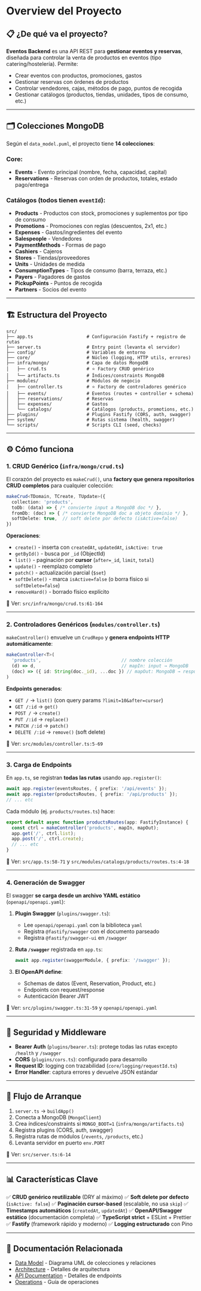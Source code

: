 # Overview del Proyecto

## 📋 ¿De qué va el proyecto?

**Eventos Backend** es una API REST para **gestionar eventos y reservas**, diseñada para controlar la venta de productos en eventos (tipo catering/hostelería). Permite:

- Crear eventos con productos, promociones, gastos
- Gestionar reservas con órdenes de productos
- Controlar vendedores, cajas, métodos de pago, puntos de recogida
- Gestionar catálogos (productos, tiendas, unidades, tipos de consumo, etc.)

---

## 🗂️ Colecciones MongoDB

Según el `data_model.puml`, el proyecto tiene **14 colecciones**:

### Core:
- **Events** - Evento principal (nombre, fecha, capacidad, capital)
- **Reservations** - Reservas con orden de productos, totales, estado pago/entrega

### Catálogos (todos tienen `eventId`):
- **Products** - Productos con stock, promociones y suplementos por tipo de consumo
- **Promotions** - Promociones con reglas (descuentos, 2x1, etc.)
- **Expenses** - Gastos/ingredientes del evento
- **Salespeople** - Vendedores
- **PaymentMethods** - Formas de pago
- **Cashiers** - Cajeros
- **Stores** - Tiendas/proveedores
- **Units** - Unidades de medida
- **ConsumptionTypes** - Tipos de consumo (barra, terraza, etc.)
- **Payers** - Pagadores de gastos
- **PickupPoints** - Puntos de recogida
- **Partners** - Socios del evento

---

## 🏗️ Estructura del Proyecto

```
src/
├── app.ts                    # Configuración Fastify + registro de rutas
├── server.ts                 # Entry point (levanta el servidor)
├── config/                   # Variables de entorno
├── core/                     # Núcleo (logging, HTTP utils, errores)
├── infra/mongo/              # Capa de datos MongoDB
│   ├── crud.ts               # ⭐ Factory CRUD genérico
│   └── artifacts.ts          # Índices/constraints MongoDB
├── modules/                  # Módulos de negocio
│   ├── controller.ts         # ⭐ Factory de controladores genérico
│   ├── events/               # Eventos (routes + controller + schema)
│   ├── reservations/         # Reservas
│   ├── expenses/             # Gastos
│   └── catalogs/             # Catálogos (products, promotions, etc.)
├── plugins/                  # Plugins Fastify (CORS, auth, swagger)
├── system/                   # Rutas sistema (health, swagger)
└── scripts/                  # Scripts CLI (seed, checks)
```

---

## ⚙️ Cómo funciona

### 1. CRUD Genérico (`infra/mongo/crud.ts`)

El corazón del proyecto es `makeCrud()`, una **factory que genera repositorios CRUD completos** para cualquier colección:

```typescript
makeCrud<TDomain, TCreate, TUpdate>({
  collection: 'products',
  toDb: (data) => { /* convierte input a MongoDB doc */ },
  fromDb: (doc) => { /* convierte MongoDB doc a objeto dominio */ },
  softDelete: true,  // soft delete por defecto (isActive=false)
})
```

**Operaciones**:
- `create()` - inserta con `createdAt`, `updatedAt`, `isActive: true`
- `getById()` - busca por `_id` (ObjectId)
- `list()` - paginación por **cursor** (`after=_id`, `limit`, `total`)
- `update()` - reemplazo completo
- `patch()` - actualización parcial (`$set`)
- `softDelete()` - marca `isActive=false` (o borra físico si `softDelete=false`)
- `removeHard()` - borrado físico explícito

📍 Ver: `src/infra/mongo/crud.ts:61-164`

---

### 2. Controladores Genéricos (`modules/controller.ts`)

`makeController()` envuelve un `CrudRepo` y **genera endpoints HTTP automáticamente**:

```typescript
makeController<T>(
  'products',                              // nombre colección
  (d) => d,                                // mapIn: input → MongoDB
  (doc) => ({ id: String(doc._id), ...doc }) // mapOut: MongoDB → respuesta
)
```

**Endpoints generados**:
- `GET /` → `list()` (con query params `?limit=10&after=cursor`)
- `GET /:id` → `get()`
- `POST /` → `create()`
- `PUT /:id` → `replace()`
- `PATCH /:id` → `patch()`
- `DELETE /:id` → `remove()` (soft delete)

📍 Ver: `src/modules/controller.ts:5-69`

---

### 3. Carga de Endpoints

En `app.ts`, se registran **todas las rutas** usando `app.register()`:

```typescript
await app.register(eventsRoutes, { prefix: '/api/events' });
await app.register(productsRoutes, { prefix: '/api/products' });
// ... etc
```

Cada módulo (ej. `products/routes.ts`) hace:

```typescript
export default async function productsRoutes(app: FastifyInstance) {
  const ctrl = makeController('products', mapIn, mapOut);
  app.get('/', ctrl.list);
  app.post('/', ctrl.create);
  // ... etc
}
```

📍 Ver: `src/app.ts:58-71` y `src/modules/catalogs/products/routes.ts:4-18`

---

### 4. Generación de Swagger

El swagger **se carga desde un archivo YAML estático** (`openapi/openapi.yaml`):

1. **Plugin Swagger** (`plugins/swagger.ts`):
   - Lee `openapi/openapi.yaml` con la biblioteca `yaml`
   - Registra `@fastify/swagger` con el documento parseado
   - Registra `@fastify/swagger-ui` en `/swagger`

2. **Ruta `/swagger`** registrada en `app.ts`:
   ```typescript
   await app.register(swaggerModule, { prefix: '/swagger' });
   ```

3. **El OpenAPI define**:
   - Schemas de datos (Event, Reservation, Product, etc.)
   - Endpoints con request/response
   - Autenticación Bearer JWT

📍 Ver: `src/plugins/swagger.ts:31-59` y `openapi/openapi.yaml`

---

## 🔐 Seguridad y Middleware

- **Bearer Auth** (`plugins/bearer.ts`): protege todas las rutas excepto `/health` y `/swagger`
- **CORS** (`plugins/cors.ts`): configurado para desarrollo
- **Request ID**: logging con trazabilidad (`core/logging/requestId.ts`)
- **Error Handler**: captura errores y devuelve JSON estándar

---

## 🚀 Flujo de Arranque

1. `server.ts` → `buildApp()`
2. Conecta a MongoDB (`MongoClient`)
3. Crea índices/constraints si `MONGO_BOOT=1` (`infra/mongo/artifacts.ts`)
4. Registra plugins (CORS, auth, swagger)
5. Registra rutas de módulos (`/events`, `/products`, etc.)
6. Levanta servidor en puerto `env.PORT`

📍 Ver: `src/server.ts:6-14`

---

## 📊 Características Clave

✅ **CRUD genérico reutilizable** (DRY al máximo)
✅ **Soft delete por defecto** (`isActive: false`)
✅ **Paginación cursor-based** (escalable, no usa `skip`)
✅ **Timestamps automáticos** (`createdAt`, `updatedAt`)
✅ **OpenAPI/Swagger estático** (documentación completa)
✅ **TypeScript strict** + ESLint + Prettier
✅ **Fastify** (framework rápido y moderno)
✅ **Logging estructurado** con Pino

---

## 🔗 Documentación Relacionada

- [Data Model](./data_model.puml) - Diagrama UML de colecciones y relaciones
- [Architecture](./architecture.md) - Detalles de arquitectura
- [API Documentation](./api.md) - Detalles de endpoints
- [Operations](./operations.md) - Guía de operaciones
